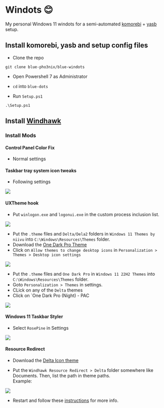 # Windots 😊
My personal Windows 11 windots for a semi-automated [komorebi](https://github.com/LGUG2Z/komorebi) + [yasb](https://github.com/amnweb/yasb) setup.
## Install komorebi, yasb and setup config files
- Clone the repo
```
git clone blue-pho3nix/blue-windots
```
- Open Powershell 7 as Administrator

- `cd` into `blue-dots`
- Run `Setup.ps1`
```
.\Setup.ps1
```

## Install [Windhawk](https://windhawk.net/)
### Install Mods
#### Control Panel Color Fix
- Normal settings

#### Taskbar tray system icon tweaks
- Following settings

![](https://github.com/user-attachments/assets/838cb6d0-16d8-4bf6-b915-a93b08823970)


#### UXTheme hook
- Put `winlogon.exe` and `logonui.exe` in the custom process inclusion list.

![](https://github.com/user-attachments/assets/5a86b125-9009-4780-bde0-cfd271ea937c)

-  Put the `.theme` files and `Delta/Dela2` folders in `Windows 11 Themes by niivu` into `C:\Windows\Resources\Themes` folder.
- Download the [One Dark Pro Theme](https://www.deviantart.com/niivu/art/One-Dark-Pro-for-Windows-11-930312689)
- Click on `Allow themes to change desktop icons` in `Personalization > Themes > Desktop icon settings`

![](https://github.com/user-attachments/assets/81b96814-cb1a-4574-87d1-275a98001192)

- Put the `.theme` files and `One Dark Pro` in `Windows 11 22H2 Themes` into `C:\Windows\Resources\Themes` folder.
- Goto `Personalization > Themes` in settings.
- CLick on any of the `Delta` themes
- Click on `One Dark Pro (Night) - PAC

![](https://github.com/user-attachments/assets/c07ed3c6-b1a0-4729-ab6f-b0442f4fe31d)

#### Windows 11 Taskbar Styler
- Select `RosePine` in Settings

![](https://github.com/user-attachments/assets/fa320a04-5b3d-4cba-bfb7-dc299757411f)


#### Resource Redirect
- Download the [Delta Icon theme](https://www.deviantart.com/niivu/art/DELTA-for-Windows-11-1250579496)

- Put the `Windhawk Resource Redirect > Delta` folder somewhere like Documents. Then, list the path in theme paths.
<br> Example:

![](https://github.com/user-attachments/assets/7d2db809-dad4-41a5-93eb-c77b3f70d930)

- Restart and follow these [instructions](https://www.deviantart.com/niivu/art/Installing-Windows-Themes-UPDATED-708835586) for more info.

